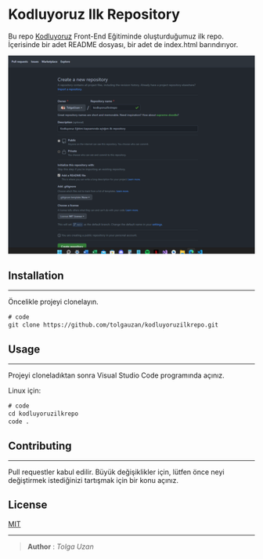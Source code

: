 # Kodluyoruz Ilk Repository

Bu repo [Kodluyoruz](https://kodluyoruz.org) Front-End Eğitiminde oluşturduğumuz ilk repo. İçerisinde bir adet README dosyası, bir adet de index.html barındırıyor.

![Image](img/image.png)

## Installation
---
Öncelikle projeyi clonelayın. 

```
# code 
git clone https://github.com/tolgauzan/kodluyoruzilkrepo.git
```
## Usage
---
Projeyi cloneladıktan sonra Visual Studio Code programında açınız.

Linux için:

```
# code 
cd kodluyoruzilkrepo
code .
```

## Contributing
---

Pull requestler kabul edilir. Büyük değişiklikler için, lütfen önce neyi değiştirmek istediğinizi tartışmak için bir konu açınız.

## License

[MIT](LICENSE)

---

 > **Author** : *Tolga Uzan*